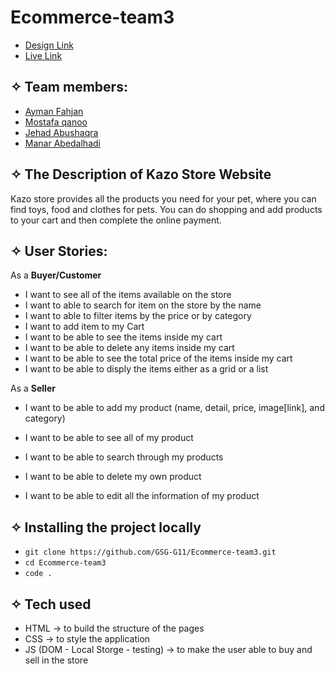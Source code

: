 # Ecommerce-team3
- [Design Link](https://www.figma.com/file/z7vzHcJdgEuWijf1Y6jDgl/Animania-APP?node-id=0%3A1)
- [Live Link](https://gsg-g11.github.io/Ecommerce-team3/)

## ✧ Team members:
- [Ayman Fahjan](https://github.com/AFahgan)
- [Mostafa qanoo](https://github.com/MostafaQanoo)
- [Jehad Abushaqra](https://github.com/Jehad91)
- [Manar Abedalhadi](https://github.com/manar-abed)


## ✧ The Description of Kazo Store Website
Kazo store provides all the products you need for your pet, where you can find toys, food and clothes for pets.
You can do shopping and add products to your cart and then complete the online payment.


## ✧ User Stories:
As a **Buyer/Customer**

* I want to see all of the items available on the store
* I want to able to search for item on the store by the name
* I want to able to filter items by the price or by category
* I want to add item to my Cart
* I want to be able to see the items inside my cart
* I want to be able to delete any items inside my cart
* I want to be able to see the total price of the items inside my cart
* I want to be able to disply the items either as a grid or a list

As a **Seller**
* I want to be able to add my product (name, detail, price, image[link], and category)
     
* I want to be able to see all of my product
* I want to be able to search through my products
* I want to be able to delete my own product
* I want to be able to edit all the information of my product


## ✧ Installing the project locally
- `git clone https://github.com/GSG-G11/Ecommerce-team3.git`
- `cd Ecommerce-team3`
- `code .`

## ✧ Tech used
- HTML → to build the structure of the pages
- CSS → to style the application
- JS (DOM - Local Storge - testing) → to make the user able to buy and sell in the store


